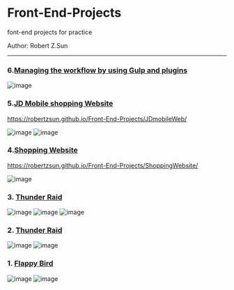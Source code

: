 # Front-End-Projects
 font-end projects for practice

Author:  Robert Z.Sun

***

### 6.[Managing the workflow by using Gulp and plugins](https://github.com/RobertZSun/Front-End-Projects/tree/master/JDmobileWeb)

![image](https://img-blog.csdnimg.cn/20200613073659629.png?x-oss-process=image/watermark,type_ZmFuZ3poZW5naGVpdGk,shadow_10,text_aHR0cHM6Ly9ibG9nLmNzZG4ubmV0L3dlaXhpbl80MjY1NTcxNw==,size_16,color_FFFFFF,t_70)


### 5.[JD Mobile shopping Website](https://github.com/RobertZSun/Front-End-Projects/tree/master/JDmobileWeb)

https://robertzsun.github.io/Front-End-Projects/JDmobileWeb/

 ![image](https://img-blog.csdnimg.cn/20200525091315283.png?x-oss-process=image/watermark,type_ZmFuZ3poZW5naGVpdGk,shadow_10,text_aHR0cHM6Ly9ibG9nLmNzZG4ubmV0L3dlaXhpbl80MjY1NTcxNw==,size_16,color_FFFFFF,t_70)
 ![image](https://img-blog.csdnimg.cn/202005250913297.png?x-oss-process=image/watermark,type_ZmFuZ3poZW5naGVpdGk,shadow_10,text_aHR0cHM6Ly9ibG9nLmNzZG4ubmV0L3dlaXhpbl80MjY1NTcxNw==,size_16,color_FFFFFF,t_70)


### 4.[Shopping Website](https://github.com/RobertZSun/Front-End-Projects/tree/master/ShoppingWebsite)

https://robertzsun.github.io/Front-End-Projects/ShoppingWebsite/

 ![image](https://img-blog.csdnimg.cn/202005250954035.gif)


### 3. [Thunder Raid](https://img-blog.csdnimg.cn/20200409165852782.png?x-oss-process=image/watermark,type_ZmFuZ3poZW5naGVpdGk,shadow_10,text_aHR0cHM6Ly9ibG9nLmNzZG4ubmV0L3dlaXhpbl80MjY1NTcxNw==,size_16,color_FFFFFF,t_70)

 ![image](https://img-blog.csdnimg.cn/20200409165852782.png?x-oss-process=image/watermark,type_ZmFuZ3poZW5naGVpdGk,shadow_10,text_aHR0cHM6Ly9ibG9nLmNzZG4ubmV0L3dlaXhpbl80MjY1NTcxNw==,size_16,color_FFFFFF,t_70)
 ![image](https://img-blog.csdnimg.cn/20200409170012783.png?x-oss-process=image/watermark,type_ZmFuZ3poZW5naGVpdGk,shadow_10,text_aHR0cHM6Ly9ibG9nLmNzZG4ubmV0L3dlaXhpbl80MjY1NTcxNw==,size_16,color_FFFFFF,t_70)
 ![image](https://img-blog.csdnimg.cn/20200409165941154.png?x-oss-process=image/watermark,type_ZmFuZ3poZW5naGVpdGk,shadow_10,text_aHR0cHM6Ly9ibG9nLmNzZG4ubmV0L3dlaXhpbl80MjY1NTcxNw==,size_16,color_FFFFFF,t_70)


### 2. [Thunder Raid](https://github.com/RobertZSun/Front-End-Projects/tree/master/ThunderRaid)

 ![image](https://img-blog.csdnimg.cn/20200408030028438.png?x-oss-process=image/watermark,type_ZmFuZ3poZW5naGVpdGk,shadow_10,text_aHR0cHM6Ly9ibG9nLmNzZG4ubmV0L3dlaXhpbl80MjY1NTcxNw==,size_16,color_FFFFFF,t_70)
   ![image](https://img-blog.csdnimg.cn/20200408030054119.png?x-oss-process=image/watermark,type_ZmFuZ3poZW5naGVpdGk,shadow_10,text_aHR0cHM6Ly9ibG9nLmNzZG4ubmV0L3dlaXhpbl80MjY1NTcxNw==,size_16,color_FFFFFF,t_70)


### 1. [Flappy Bird](https://github.com/RobertZSun/Front-End-Projects/tree/master/flappyBird)

   ![image](https://img-blog.csdnimg.cn/20200407160556160.png?x-oss-process=image/watermark,type_ZmFuZ3poZW5naGVpdGk,shadow_10,text_aHR0cHM6Ly9ibG9nLmNzZG4ubmV0L3dlaXhpbl80MjY1NTcxNw==,size_16,color_FFFFFF,t_70)
   ![image](https://img-blog.csdnimg.cn/20200407160346888.png?x-oss-process=image/watermark,type_ZmFuZ3poZW5naGVpdGk,shadow_10,text_aHR0cHM6Ly9ibG9nLmNzZG4ubmV0L3dlaXhpbl80MjY1NTcxNw==,size_16,color_FFFFFF,t_70)

